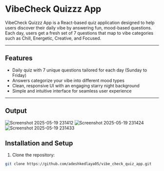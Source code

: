 # VibeCheck Quizzz App

VibeCheck Quizzz App is a React-based quiz application designed to help users discover their daily vibe by answering fun, mood-based questions. Each day, users get a fresh set of 7 questions that map to vibe categories such as Chill, Energetic, Creative, and Focused.

---

## Features

- Daily quiz with 7 unique questions tailored for each day (Sunday to Friday)
- Answers categorize your vibe into different mood types
- Clean, responsive UI with an engaging starry night background
- Simple and intuitive interface for seamless user experience

---
## Output

![Screenshot 2025-05-19 231412](https://github.com/user-attachments/assets/f0346057-af05-4047-8aaf-b6e257481749)
![Screenshot 2025-05-19 231424](https://github.com/user-attachments/assets/a48421ca-b111-49cc-b28a-c8422f7a3221)
![Screenshot 2025-05-19 231433](https://github.com/user-attachments/assets/55ca9d75-ea16-4a3a-a622-becf4f0c84eb)

## Installation and Setup

1. Clone the repository:

```bash
git clone https://github.com/adeshkedlaya05/vibe_check_quiz_app.git




